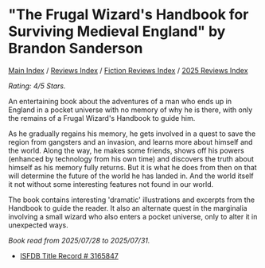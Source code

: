 # "The Frugal Wizard's Handbook for Surviving Medieval England" by Brandon Sanderson

[Main Index](../../../README.md) / [Reviews Index](../../README.md) / [Fiction Reviews Index](../README.md) / [2025 Reviews Index](README.md)

*Rating: 4/5 Stars.*

An entertaining book about the adventures of a man who ends up in England in a pocket universe with no memory of why he is there, with only the remains of a Frugal Wizard's Handbook to guide him.

As he gradually regains his memory, he gets involved in a quest to save the region from gangsters and an invasion, and learns more about himself and the world. Along the way, he makes some friends, shows off his powers (enhanced by technology from his own time) and discovers the truth about himself as his memory fully returns. But it is what he does from then on that will determine the future of the world he has landed in. And the world itself it not without some interesting features not found in our world.

The book contains interesting 'dramatic' illustrations and excerpts from the Handbook to guide the reader. It also an alternate quest in the marginalia involving a small wizard who also enters a pocket universe, only to alter it in unexpected ways.

*Book read from 2025/07/28 to 2025/07/31.*

- [ISFDB Title Record # 3165847](https://www.isfdb.org/cgi-bin/title.cgi?3165847)
